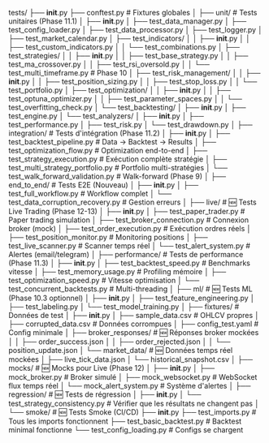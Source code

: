 tests/
├── __init__.py
├── conftest.py                           # Fixtures globales
│
├── unit/                                 # Tests unitaires (Phase 11.1)
│   ├── __init__.py
│   ├── test_data_manager.py
│   ├── test_config_loader.py
│   ├── test_data_processor.py
│   ├── test_logger.py
│   ├── test_market_calendar.py
│   ├── test_indicators/
│   │   ├── __init__.py
│   │   ├── test_custom_indicators.py
│   │   └── test_combinations.py
│   ├── test_strategies/
│   │   ├── __init__.py
│   │   ├── test_base_strategy.py
│   │   ├── test_ma_crossover.py
│   │   ├── test_rsi_oversold.py
│   │   └── test_multi_timeframe.py      # Phase 10
│   ├── test_risk_management/
│   │   ├── __init__.py
│   │   ├── test_position_sizing.py
│   │   ├── test_stop_loss.py
│   │   └── test_portfolio.py
│   ├── test_optimization/
│   │   ├── __init__.py
│   │   ├── test_optuna_optimizer.py
│   │   ├── test_parameter_spaces.py
│   │   └── test_overfitting_check.py
│   └── test_backtesting/
│       ├── __init__.py
│       ├── test_engine.py
│       └── test_analyzers/
│           ├── __init__.py
│           ├── test_performance.py
│           ├── test_risk.py
│           └── test_drawdown.py
│
├── integration/                          # Tests d'intégration (Phase 11.2)
│   ├── __init__.py
│   ├── test_backtest_pipeline.py        # Data -> Backtest -> Results
│   ├── test_optimization_flow.py        # Optimization end-to-end
│   ├── test_strategy_execution.py       # Exécution complète stratégie
│   ├── test_multi_strategy_portfolio.py # Portfolio multi-stratégies
│   └── test_walk_forward_validation.py  # Walk-forward (Phase 9)
│
├── end_to_end/                           # Tests E2E (Nouveau)
│   ├── __init__.py
│   ├── test_full_workflow.py            # Workflow complet
│   └── test_data_corruption_recovery.py # Gestion erreurs
│
├── live/                                 # 🆕 Tests Live Trading (Phase 12-13)
│   ├── __init__.py
│   ├── test_paper_trader.py             # Paper trading simulation
│   ├── test_broker_connection.py        # Connexion broker (mock)
│   ├── test_order_execution.py          # Exécution ordres réels
│   ├── test_position_monitor.py         # Monitoring positions
│   ├── test_live_scanner.py             # Scanner temps réel
│   └── test_alert_system.py             # Alertes (email/telegram)
│
├── performance/                          # Tests de performance (Phase 11.3)
│   ├── __init__.py
│   ├── test_backtest_speed.py           # Benchmarks vitesse
│   ├── test_memory_usage.py             # Profiling mémoire
│   ├── test_optimization_speed.py       # Vitesse optimisation
│   └── test_concurrent_backtests.py     # Multi-threading
│
├── ml/                                   # 🆕 Tests ML (Phase 10.3 optionnel)
│   ├── __init__.py
│   ├── test_feature_engineering.py
│   ├── test_labeling.py
│   └── test_model_training.py
│
├── fixtures/                             # Données de test
│   ├── __init__.py
│   ├── sample_data.csv                  # OHLCV propres
│   ├── corrupted_data.csv               # Données corrompues
│   ├── config_test.yaml                 # Config minimale
│   ├── broker_responses/                # 🆕 Réponses broker mockées
│   │   ├── order_success.json
│   │   ├── order_rejected.json
│   │   └── position_update.json
│   └── market_data/                     # 🆕 Données temps réel mockées
│       ├── live_tick_data.json
│       └── historical_snapshot.csv
│
├── mocks/                                # 🆕 Mocks pour Live (Phase 12)
│   ├── __init__.py
│   ├── mock_broker.py                   # Broker simulé
│   ├── mock_websocket.py                # WebSocket flux temps réel
│   └── mock_alert_system.py             # Système d'alertes
│
├── regression/                           # 🆕 Tests de régression
│   ├── __init__.py
│   └── test_strategy_consistency.py     # Vérifier que les résultats ne changent pas
│
└── smoke/                                # 🆕 Tests Smoke (CI/CD)
    ├── __init__.py
    ├── test_imports.py                  # Tous les imports fonctionnent
    ├── test_basic_backtest.py           # Backtest minimal fonctionne
    └── test_config_loading.py           # Configs se chargent
